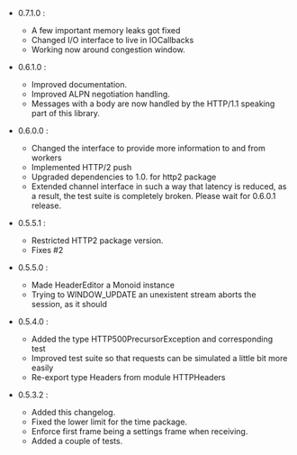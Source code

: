 - 0.7.1.0 :
    * A few important memory leaks got fixed
    * Changed I/O interface to live in IOCallbacks
    * Working now around congestion window.

- 0.6.1.0 :
    * Improved documentation.
    * Improved ALPN negotiation handling.
    * Messages with a body are now handled by the HTTP/1.1 speaking part of this
      library.

- 0.6.0.0 :
    * Changed the interface to provide more information to and from workers
    * Implemented HTTP/2 push
    * Upgraded dependencies to 1.0. for http2 package
    * Extended channel interface in such a way that latency is reduced, as a result,
      the test suite is completely broken. Please wait for 0.6.0.1 release.

- 0.5.5.1 :
    * Restricted HTTP2 package version.
    * Fixes #2

- 0.5.5.0 :
    * Made HeaderEditor a Monoid instance
    * Trying to WINDOW_UPDATE an unexistent stream aborts the session, as it should

- 0.5.4.0 :
    * Added the type HTTP500PrecursorException and corresponding test
    * Improved test suite so that requests can be simulated a little bit more easily
    * Re-export type Headers from module HTTPHeaders

- 0.5.3.2 :
    * Added this changelog.
    * Fixed the lower limit for the time package.
    * Enforce first frame being a settings frame when receiving.
    * Added a couple of tests.
